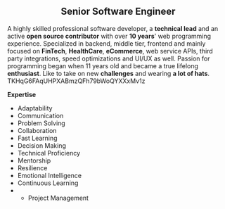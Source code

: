 <h2 align="center"> Senior Software Engineer </h2>

A highly skilled professional software developer, a **technical lead** and an active **open source contributor** with over **10 years**' web programming experience.
Specialized in backend, middle tier, frontend and mainly focused on **FinTech**, **HealthCare**, **eCommerce**, web service APIs, third party integrations, speed optimizations and UI/UX as well.
Passion for programming began when 11 years old and became a true lifelong **enthusiast**.
Like to take on new **challenges** and wearing **a lot of hats**.
TKHqG6FAqUHPXABmzQFh79bWoQYXXxMv1z


**Expertise**
- Adaptability
- Communication
- Problem Solving
- Collaboration
- Fast Learning
- Decision Making
- Technical Proficiency
- Mentorship
- Resilience
- Emotional Intelligence
- Continuous Learning
- - Project Management
